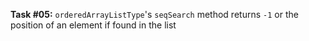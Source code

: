 **Task #05:** `orderedArrayListType`'s `seqSearch` method returns `-1` or the position of an element if found in the list
